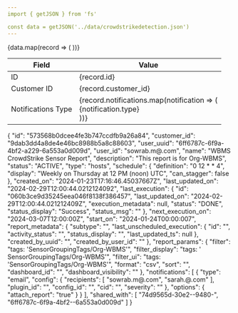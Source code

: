 ```yaml
---
import { getJSON } from 'fs'

const data = getJSON('../data/crowdstrikedetection.json')
---
```


<div class="overflow-x-auto">
  <table class="table-auto min-w-full divide-y divide-gray-200">
    <thead class="bg-gray-50">
      <tr>
        <th scope="col" class="px-6 py-3 text-left text-xs font-medium text-gray-500 uppercase tracking-wider">Field</th>
        <th scope="col" class="px-6 py-3 text-left text-xs font-medium text-gray-500 uppercase tracking-wider">Value</th>
      </tr>
    </thead>
    <tbody class="bg-white divide-y divide-gray-200">
      <!-- Iterate over each record in the data -->
      {data.map(record => (
        <tr>
          <td class="px-6 py-4 whitespace-nowrap text-sm font-medium text-gray-900">ID</td>
          <td class="px-6 py-4 whitespace-nowrap text-sm text-gray-500">{record.id}</td>
        </tr>
        <tr>
          <td class="px-6 py-4 whitespace-nowrap text-sm font-medium text-gray-900">Customer ID</td>
          <td class="px-6 py-4 whitespace-nowrap text-sm text-gray-500">{record.customer_id}</td>
        </tr>
        <!-- Add more fields here as needed -->
        <tr>
          <td class="px-6 py-4 whitespace-nowrap text-sm font-medium text-gray-900">Notifications Type</td>
          <td class="px-6 py-4 whitespace-nowrap text-sm text-gray-500">
            <!-- Iterate over each notification type -->
            {record.notifications.map(notification => (
              <div>{notification.type}</div>
            ))}
          </td>
        </tr>
        <!-- Add more fields with multiple records here as needed -->
      ))}
    </tbody>
  </table>
</div>





{
    "id": "573568b0dcee4fe3b747ccdfb9a26a84",
    "customer_id": "9dab3dd4a8de4e46bc8988b5a8c88603",
    "user_uuid": "6ff6787c-6f9a-4bf2-a229-6a553a0d009d",
    "user_id": "sowrab.m@.com",
    "name": "WBMS CrowdStrike Sensor Report",
    "description": "This report is for Org-WBMS",
    "status": "ACTIVE",
    "type": "hosts",
    "schedule": {
        "definition": "0 12 * * 4",
        "display": "Weekly on Thursday at 12 PM (noon) UTC",
        "can_stagger": false
    },
    "created_on": "2024-01-23T17:16:46.45037667Z",
    "last_updated_on": "2024-02-29T12:00:44.0212124092",
    "last_execution": {
        "id": "060b3ce9d35245eea046f8138f386457",
        "last_updated_on": "2024-02-29T12:00:44.021212409Z",
        "execution_metadata": null,
        "status": "DONE",
        "status_display": "Success",
        "status_msg": ""
    },
    "next_execution_on": "2024-03-07T12:00:00Z",
    "start_on": "2024-01-24T00:00:007",
    "report_metadata": {
        "subtype": "",
        "last_unscheduled_execution": {
            "id": "",
            "activity_status": "",
            "status_display": "",
            "last_updated_ts": null
        },
        "created_by_uuid": "",
        "created_by_user_id": ""
    },
    "report_params": {
        "filter": "tags: 'SensorGroupingTags/Org-WBMS'",
        "filter_display": "tags: ' SensorGroupingTags/Org-WBMS'",
        "filter_ui": "tags: 'SensorGroupingTags/Org-WBMS'",
        "format": "csv",
        "sort": "",
        "dashboard_id": "",
        "dashboard_visibility": ""
    },
    "notifications": [
        {
            "type": "email",
            "config": {
                "recipients": [
                    "sowrab.m@.com",
                    "sarah.@.com"
                ],
                "plugin_id": "",
                "config_id": "",
                "cid": "",
                "severity": ""
            },
            "options": {
                "attach_report": "true"
            }
        }
    ],
    "shared_with": [
        "74d9565d-30e2--9480-",
        "6ff6787c-6f9a-4bf2--6a553a0d009d"
    ]
}
